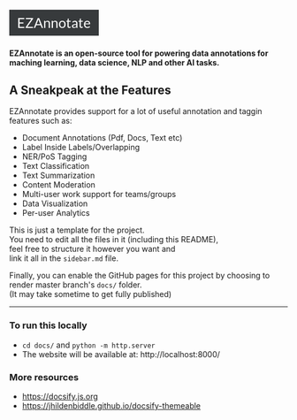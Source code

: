 ![LOGO_EZAnnotate](assets/LOGO_EZAnnotate.png)

#### EZAnnotate is an open-source tool for powering data annotations for maching learning, data science, NLP and other AI tasks.

## A Sneakpeak at the Features

EZAnnotate provides support for a lot of useful annotation and taggin features such as:

- Document Annotations (Pdf, Docs, Text etc)	
- Label Inside Labels/Overlapping
- NER/PoS Tagging	
- Text Classification	
- Text Summarization	
- Content Moderation	
- Multi-user work support for teams/groups	
- Data Visualization	
- Per-user Analytics

This is just a template for the project.  
You need to edit all the files in it (including this README),  
feel free to structure it however you want and  
link it all in the `sidebar.md` file.

Finally, you can enable the GitHub pages for this project by choosing to render master branch's `docs/` folder.  
(It may take sometime to get fully published)

<hr/>

### To run this locally

- `cd docs/` and `python -m http.server`
- The website will be available at: http://localhost:8000/

### More resources

- https://docsify.js.org
- https://jhildenbiddle.github.io/docsify-themeable
